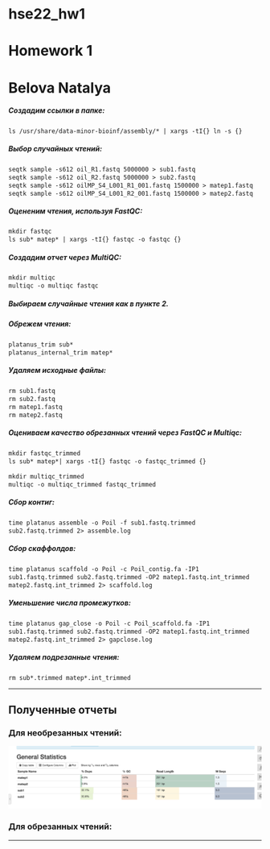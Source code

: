 # hse22_hw1
# Homework 1
# Belova Natalya

##### Создадим ссылки в папке:
```
ls /usr/share/data-minor-bioinf/assembly/* | xargs -tI{} ln -s {} 
```

##### Выбор случайных чтений:
```
seqtk sample -s612 oil_R1.fastq 5000000 > sub1.fastq
seqtk sample -s612 oil_R2.fastq 5000000 > sub2.fastq
seqtk sample -s612 oilMP_S4_L001_R1_001.fastq 1500000 > matep1.fastq
seqtk sample -s612 oilMP_S4_L001_R2_001.fastq 1500000 > matep2.fastq
```

##### Оцененим чтения, используя FastQC:
```
mkdir fastqc
ls sub* matep* | xargs -tI{} fastqc -o fastqc {}
```

##### Создадим отчет через MultiQC:
```
mkdir multiqc
multiqc -o multiqc fastqc
```
##### Выбираем случaйные чтения как в пункте 2.
##### Обрежем чтения:
```
platanus_trim sub*
platanus_internal_trim matep*
```

##### Удаляем исходные файлы:
```
rm sub1.fastq
rm sub2.fastq
rm matep1.fastq
rm matep2.fastq
```
##### Oцениваем качество обрезанных чтений через FastQC и Multiqc:
```
mkdir fastqc_trimmed
ls sub* matep*| xargs -tI{} fastqc -o fastqc_trimmed {}
```
```
mkdir multiqc_trimmed
multiqc -o multiqc_trimmed fastqc_trimmed
```

##### Cбор контиг:
```
time platanus assemble -o Poil -f sub1.fastq.trimmed sub2.fastq.trimmed 2> assemble.log
```

##### Сбор скаффолдов:
```
time platanus scaffold -o Poil -c Poil_contig.fa -IP1 sub1.fastq.trimmed sub2.fastq.trimmed -OP2 matep1.fastq.int_trimmed matep2.fastq.int_trimmed 2> scaffold.log
```

##### Уменьшение числа промежутков:
```
time platanus gap_close -o Poil -c Poil_scaffold.fa -IP1 sub1.fastq.trimmed sub2.fastq.trimmed -OP2 matep1.fastq.int_trimmed matep2.fastq.int_trimmed 2> gapclose.log
```

##### Удаляем подрезанные чтения:
```
rm sub*.trimmed matep*.int_trimmed
```
---
## Полученные отчеты
### Для необрезанных чтений:
![Image alt](https://github.com/alkmnd/hse22_hw1/raw/main/images/m1.png)
### Для обрезанных чтений: 
---
